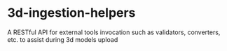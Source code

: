 # 3d-ingestion-helpers

A RESTful API for external tools invocation such as validators, converters, etc. to assist during 3d models upload
